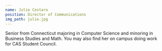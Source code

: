 ```yaml
---
name: Julie Cestaro
position: Director of Communications
img_path: julie.jpg
---
```

Senior from Connecticut majoring in Computer Science and minoring in Business Studies and Math. You may also find her on campus doing work for CAS Student Council.
